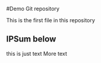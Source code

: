 #Demo Git repository

This is the first file in this repository 

## IPSum below

this is just text
More text
